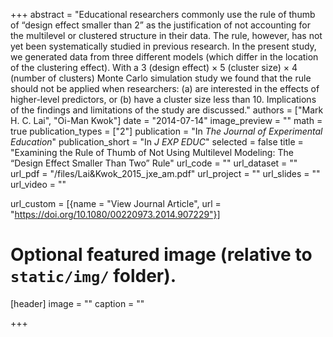 +++
abstract = "Educational researchers commonly use the rule of thumb of “design effect smaller than 2” as the justification of not accounting for the multilevel or clustered structure in their data. The rule, however, has not yet been systematically studied in previous research. In the present study, we generated data from three different models (which differ in the location of the clustering effect). With a 3 (design effect) × 5 (cluster size) × 4 (number of clusters) Monte Carlo simulation study we found that the rule should not be applied when researchers: (a) are interested in the effects of higher-level predictors, or (b) have a cluster size less than 10. Implications of the findings and limitations of the study are discussed."
authors = ["Mark H. C. Lai", "Oi-Man Kwok"]
date = "2014-07-14"
image_preview = ""
math = true
publication_types = ["2"]
publication = "In *The Journal of Experimental Education*"
publication_short = "In *J EXP EDUC*"
selected = false
title = "Examining the Rule of Thumb of Not Using Multilevel Modeling: The “Design Effect Smaller Than Two” Rule"
url_code = ""
url_dataset = ""
url_pdf = "/files/Lai&Kwok_2015_jxe_am.pdf"
url_project = ""
url_slides = ""
url_video = ""

url_custom = [{name = "View Journal Article", url = "https://doi.org/10.1080/00220973.2014.907229"}]

# Optional featured image (relative to `static/img/` folder).
[header]
image = ""
caption = ""

+++



